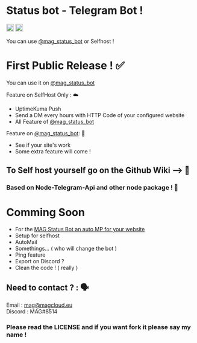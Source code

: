 # Status bot - Telegram Bot !

<code><img height="20" src="https://img.shields.io/badge/NodeJS-18.15.0-Green" /></code>  <code><img height="20" src="https://img.shields.io/badge/Version-1.0-important" /></code> 



You can use <a href="https://t.me/mag_stat_bot">@mag_status_bot</a> or Selfhost !

# First Public Release ! ✅

You can use it on  <a href="https://t.me/mag_stat_bot">@mag_status_bot</a> 

Feature on SelfHost Only : ☁️
- UptimeKuma Push
- Send a DM every hours with HTTP Code of your configured website
- All Feature of  <a href="https://t.me/mag_stat_bot">@mag_status_bot</a>

Feature on  <a href="https://t.me/mag_stat_bot">@mag_status_bot</a>: 🤖
- See if your site's work
- Some extra feature will come !


## To Self host yourself go on the Github Wiki --> 📖

### Based on Node-Telegram-Api and other node package ! 🧰

# Comming Soon 
- For the <a href="https://t.me/mag_stat_bot">MAG Status Bot an auto MP for your website</a>
- Setup for selfhost
- AutoMail
- Somethings... ( who will change the bot )
- Ping feature
- Export on Discord ?
- Clean the code !  ( really )

## Need to contact ? : 🗣️

Email : mag@magcloud.eu    
Discord : MAG#8514

### Please read the LICENSE and if you want fork it please say my name !
